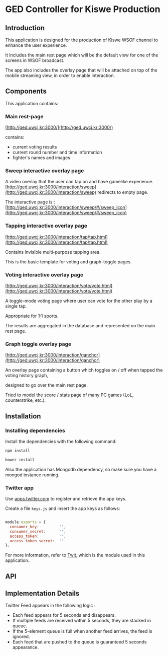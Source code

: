 GED Controller for Kiswe Production
===================================

## Introduction
This application is designed for the production of Kiswe WSOF channel to enhance the user experience.

It includes the main rest page which will be the default view for one of the screens in WSOF broadcast. 

The app also includes the overlay page that will be attached on top of the mobile streaming view, in order to enable interaction.

## Components
This application contains:

### Main rest-page
[http://ged.uwcj.kr:3000/](http://ged.uwcj.kr:3000/)

contains:

- current voting results
- current round number and time information
- fighter's names and images

### Sweep interactive overlay page
A video overlay that the user can tap on and have gamelike experience.
[http://ged.uwcj.kr:3000/interaction/sweep](http://ged.uwcj.kr:3000/interaction/sweep) redirects to empty page.

The interactive page is : [http://ged.uwcj.kr:3000/interaction/sweep/#/sweep_icon](http://ged.uwcj.kr:3000/interaction/sweep/#/sweep_icon)

### Tapping interactive overlay page
[http://ged.uwcj.kr:3000/interaction/tap/tap.html](http://ged.uwcj.kr:3000/interaction/tap/tap.html)

Contains invisible multi-purpose tapping area.

This is the basic template for voting and graph-toggle pages.

### Voting interactive overlay page
[http://ged.uwcj.kr:3000/interaction/vote/vote.html](http://ged.uwcj.kr:3000/interaction/vote/vote.html)

A toggle-mode voting page where user can vote for the other play by a single tap.

Appropriate for 1:1 sports.

The results are aggregated in the database and represented on the main rest page.

### Graph toggle overlay page
[http://ged.uwcj.kr:3000/interaction/ganchor](http://ged.uwcj.kr:3000/interaction/ganchor)

An overlay page containing a button which toggles on / off when tapped the voting history graph,

designed to go over the main rest page.

Tried to model the score / stats page of many PC games (LoL, counterstrike, etc.). 


## Installation

### Installing dependencies
Install the dependencies with the following command:
``` js
npm install

bower install
```

Also the application has Mongodb dependency, so make sure you have a mongod instance running.

### Twitter app
Use [apps.twitter.com](https://apps.twitter.com) to register and retrieve the app keys.

Create a file `keys.js` and insert the app keys as follows:

```js

module.exports = {
  consumer_key:         '',
  consumer_secret:      '',
  access_token:         '',
  access_token_secret:  ''
};

```

For more information, refer to [Twit](https://github.com/ttezel/twit), which is the module used in this application..


## API


## Implementation Details
Twitter Feed appears in the following logic :
- Each feed appears for 5 seconds and disappears.
- If multiple feeds are received within 5 seconds, they are stacked in queue.
- If the 5-element queue is full when another feed arrives, the feed is ignored.
- Each feed that are pushed to the queue is guaranteed 5 seconds appearance.

